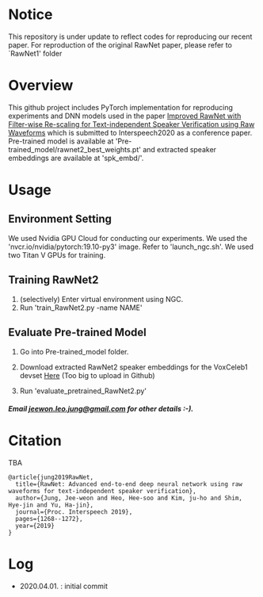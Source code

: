 # Notice
This repository is under update to reflect codes for reproducing our recent paper. 
For reproduction of the original RawNet paper, please refer to `RawNet1' folder

# Overview
This github project includes PyTorch implementation for reproducing experiments and DNN models used in the paper
[Improved RawNet with Filter-wise Re-scaling for Text-independent Speaker Verification using Raw Waveforms]( https://isca-speech.org/archive/Interspeech_2019/pdfs/1982.pdf ) 
which is submitted to Interspeech2020 as a conference paper. 
Pre-trained model is available at 'Pre-trained_model/rawnet2_best_weights.pt' and extracted speaker embeddings are available at 'spk_embd/'. 

# Usage

## Environment Setting
We used Nvidia GPU Cloud for conducting our experiments. We used the 'nvcr.io/nvidia/pytorch:19.10-py3' image. Refer to 'launch_ngc.sh'. We used two Titan V GPUs for training. 

## Training RawNet2

1. (selectively) Enter virtual environment using NGC. 
2. Run 'train_RawNet2.py -name NAME'

##  Evaluate Pre-trained Model

1. Go into Pre-trained_model folder. 
2. Download extracted RawNet2 speaker embeddings for the VoxCeleb1 devset [Here]( https://www.dropbox.com/s/2y4k5rap8cztcrf/TTA_vox1_dev.pk?dl=0 )
(Too big to upload in Github)

3. Run 'evaluate_pretrained_RawNet2.py'





##### Email jeewon.leo.jung@gmail.com for other details :-).

# Citation

TBA

```
@article{jung2019RawNet,
  title={RawNet: Advanced end-to-end deep neural network using raw waveforms for text-independent speaker verification},
  author={Jung, Jee-weon and Heo, Hee-soo and Kim, ju-ho and Shim, Hye-jin and Yu, Ha-jin},
  journal={Proc. Interspeech 2019},
  pages={1268--1272},
  year={2019}
}
```


# Log
- 2020.04.01. : initial commit
